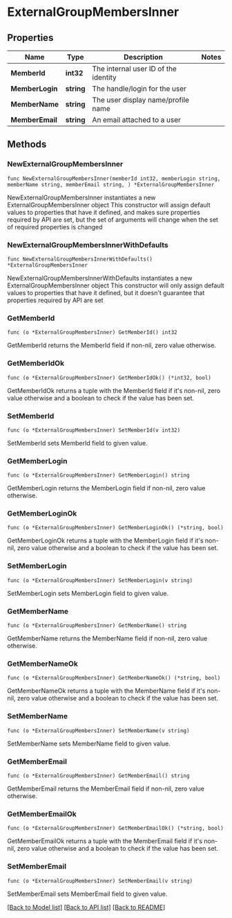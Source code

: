 # ExternalGroupMembersInner

## Properties

Name | Type | Description | Notes
------------ | ------------- | ------------- | -------------
**MemberId** | **int32** | The internal user ID of the identity | 
**MemberLogin** | **string** | The handle/login for the user | 
**MemberName** | **string** | The user display name/profile name | 
**MemberEmail** | **string** | An email attached to a user | 

## Methods

### NewExternalGroupMembersInner

`func NewExternalGroupMembersInner(memberId int32, memberLogin string, memberName string, memberEmail string, ) *ExternalGroupMembersInner`

NewExternalGroupMembersInner instantiates a new ExternalGroupMembersInner object
This constructor will assign default values to properties that have it defined,
and makes sure properties required by API are set, but the set of arguments
will change when the set of required properties is changed

### NewExternalGroupMembersInnerWithDefaults

`func NewExternalGroupMembersInnerWithDefaults() *ExternalGroupMembersInner`

NewExternalGroupMembersInnerWithDefaults instantiates a new ExternalGroupMembersInner object
This constructor will only assign default values to properties that have it defined,
but it doesn't guarantee that properties required by API are set

### GetMemberId

`func (o *ExternalGroupMembersInner) GetMemberId() int32`

GetMemberId returns the MemberId field if non-nil, zero value otherwise.

### GetMemberIdOk

`func (o *ExternalGroupMembersInner) GetMemberIdOk() (*int32, bool)`

GetMemberIdOk returns a tuple with the MemberId field if it's non-nil, zero value otherwise
and a boolean to check if the value has been set.

### SetMemberId

`func (o *ExternalGroupMembersInner) SetMemberId(v int32)`

SetMemberId sets MemberId field to given value.


### GetMemberLogin

`func (o *ExternalGroupMembersInner) GetMemberLogin() string`

GetMemberLogin returns the MemberLogin field if non-nil, zero value otherwise.

### GetMemberLoginOk

`func (o *ExternalGroupMembersInner) GetMemberLoginOk() (*string, bool)`

GetMemberLoginOk returns a tuple with the MemberLogin field if it's non-nil, zero value otherwise
and a boolean to check if the value has been set.

### SetMemberLogin

`func (o *ExternalGroupMembersInner) SetMemberLogin(v string)`

SetMemberLogin sets MemberLogin field to given value.


### GetMemberName

`func (o *ExternalGroupMembersInner) GetMemberName() string`

GetMemberName returns the MemberName field if non-nil, zero value otherwise.

### GetMemberNameOk

`func (o *ExternalGroupMembersInner) GetMemberNameOk() (*string, bool)`

GetMemberNameOk returns a tuple with the MemberName field if it's non-nil, zero value otherwise
and a boolean to check if the value has been set.

### SetMemberName

`func (o *ExternalGroupMembersInner) SetMemberName(v string)`

SetMemberName sets MemberName field to given value.


### GetMemberEmail

`func (o *ExternalGroupMembersInner) GetMemberEmail() string`

GetMemberEmail returns the MemberEmail field if non-nil, zero value otherwise.

### GetMemberEmailOk

`func (o *ExternalGroupMembersInner) GetMemberEmailOk() (*string, bool)`

GetMemberEmailOk returns a tuple with the MemberEmail field if it's non-nil, zero value otherwise
and a boolean to check if the value has been set.

### SetMemberEmail

`func (o *ExternalGroupMembersInner) SetMemberEmail(v string)`

SetMemberEmail sets MemberEmail field to given value.



[[Back to Model list]](../README.md#documentation-for-models) [[Back to API list]](../README.md#documentation-for-api-endpoints) [[Back to README]](../README.md)


